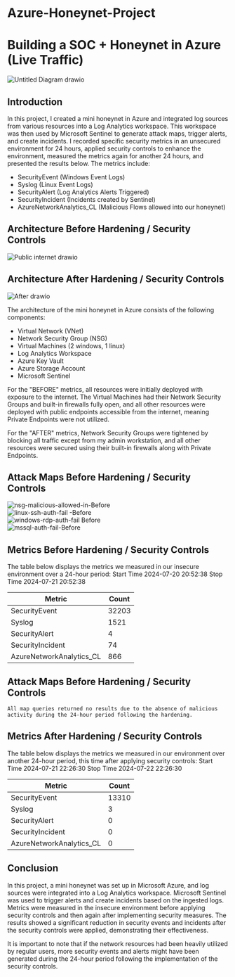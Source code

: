 # Azure-Honeynet-Project

# Building a SOC + Honeynet in Azure (Live Traffic)
![Untitled Diagram drawio](https://github.com/user-attachments/assets/4b32c70b-7aad-4b01-b6e1-b2a9250860e3)


## Introduction

In this project, I created a mini honeynet in Azure and integrated log sources from various resources into a Log Analytics workspace. This workspace was then used by Microsoft Sentinel to generate attack maps, trigger alerts, and create incidents. I recorded specific security metrics in an unsecured environment for 24 hours, applied security controls to enhance the environment, measured the metrics again for another 24 hours, and presented the results below. The metrics include:

- SecurityEvent (Windows Event Logs)
- Syslog (Linux Event Logs)
- SecurityAlert (Log Analytics Alerts Triggered)
- SecurityIncident (Incidents created by Sentinel)
- AzureNetworkAnalytics_CL (Malicious Flows allowed into our honeynet)

## Architecture Before Hardening / Security Controls
![Public internet drawio](https://github.com/user-attachments/assets/55da37de-ef17-4d92-b2d4-e71912709278)

## Architecture After Hardening / Security Controls
![After drawio](https://github.com/user-attachments/assets/163657b4-a13a-4a83-920f-6f253bf2ccba)

The architecture of the mini honeynet in Azure consists of the following components:

- Virtual Network (VNet)
- Network Security Group (NSG)
- Virtual Machines (2 windows, 1 linux)
- Log Analytics Workspace
- Azure Key Vault
- Azure Storage Account
- Microsoft Sentinel

For the "BEFORE" metrics, all resources were initially deployed with exposure to the internet. The Virtual Machines had their Network Security Groups and built-in firewalls fully open, and all other resources were deployed with public endpoints accessible from the internet, meaning Private Endpoints were not utilized.

For the "AFTER" metrics, Network Security Groups were tightened by blocking all traffic except from my admin workstation, and all other resources were secured using their built-in firewalls along with Private Endpoints.

## Attack Maps Before Hardening / Security Controls
![nsg-malicious-allowed-in-Before](https://github.com/user-attachments/assets/c85c837d-a0b6-4ec9-830e-6fbd65ab30aa)<br>
![linux-ssh-auth-fail -Before](https://github.com/user-attachments/assets/be97a24c-5d5c-4690-be36-1dad3b07e0ee)<br>
![windows-rdp-auth-fail Before](https://github.com/user-attachments/assets/b5909db7-5afe-4856-8541-8b3adbb69127)<br>
![mssql-auth-fail-Before](https://github.com/user-attachments/assets/7c8a7a52-eb72-4dda-8c31-8439960dc114)


## Metrics Before Hardening / Security Controls

The table below displays the metrics we measured in our insecure environment over a 24-hour period:
Start Time 2024-07-20 20:52:38
Stop Time 2024-07-21 20:52:38

| Metric                   | Count
| ------------------------ | -----
| SecurityEvent            | 32203
| Syslog                   | 1521
| SecurityAlert            | 4
| SecurityIncident         | 74
| AzureNetworkAnalytics_CL | 866

## Attack Maps Before Hardening / Security Controls

```All map queries returned no results due to the absence of malicious activity during the 24-hour period following the hardening.```

## Metrics After Hardening / Security Controls

The table below displays the metrics we measured in our environment over another 24-hour period, this time after applying security controls:
Start Time 2024-07-21 22:26:30
Stop Time	2024-07-22 22:26:30

| Metric                   | Count
| ------------------------ | -----
| SecurityEvent            | 13310
| Syslog                   | 3
| SecurityAlert            | 0
| SecurityIncident         | 0
| AzureNetworkAnalytics_CL | 0

## Conclusion

In this project, a mini honeynet was set up in Microsoft Azure, and log sources were integrated into a Log Analytics workspace. Microsoft Sentinel was used to trigger alerts and create incidents based on the ingested logs. Metrics were measured in the insecure environment before applying security controls and then again after implementing security measures. The results showed a significant reduction in security events and incidents after the security controls were applied, demonstrating their effectiveness.

It is important to note that if the network resources had been heavily utilized by regular users, more security events and alerts might have been generated during the 24-hour period following the implementation of the security controls.
